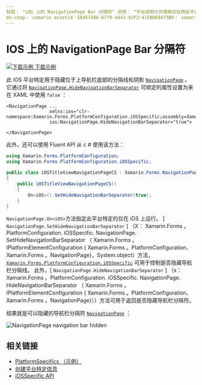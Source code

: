 ```yaml
---
标题： "iOS 上的 NavigationPage Bar 分隔符" 说明： "平台说明允许使用仅在特定平台上可用的功能，而无需实现自定义呈现器或效果。 本文介绍如何使用特定于 iOS 平台的来隐藏位于 NavigationPage 上导航栏底部的分隔线和阴影。
ms-chap： xamarin assetid：5A45748A-6779-4441-82F2-415BD68473B9： xamarin 窗体作者： davidbritch： dabritch ms. 日期：10/24/2018 非 loc： [ Xamarin.Forms ， Xamarin.Essentials ]
---
```


# <a name="navigationpage-bar-separator-on-ios"></a>IOS 上的 NavigationPage Bar 分隔符

[![下载示例](~/media/shared/download.png) 下载示例](https://docs.microsoft.com/samples/xamarin/xamarin-forms-samples/userinterface-platformspecifics)

此 iOS 平台特定用于隐藏位于上导航栏底部的分隔线和阴影 [`NavigationPage`](xref:Xamarin.Forms.NavigationPage) 。 它通过将 [`NavigationPage.HideNavigationBarSeparator`](xref:Xamarin.Forms.PlatformConfiguration.iOSSpecific.NavigationPage.HideNavigationBarSeparatorProperty) 可绑定的属性设置为来在 XAML 中使用 `false` ：

```xaml
<NavigationPage ...
                xmlns:ios="clr-namespace:Xamarin.Forms.PlatformConfiguration.iOSSpecific;assembly=Xamarin.Forms.Core"
                ios:NavigationPage.HideNavigationBarSeparator="true">

</NavigationPage>
```

此外，还可以使用 Fluent API 从 c # 使用该方法：

```csharp
using Xamarin.Forms.PlatformConfiguration;
using Xamarin.Forms.PlatformConfiguration.iOSSpecific;

public class iOSTitleViewNavigationPageCS : Xamarin.Forms.NavigationPage
{
    public iOSTitleViewNavigationPageCS()
    {
        On<iOS>().SetHideNavigationBarSeparator(true);
    }
}
```

`NavigationPage.On<iOS>`方法指定此平台特定的仅在 iOS 上运行。 [ `NavigationPage.SetHideNavigationBarSeparator` ] （X： Xamarin.Forms 。PlatformConfiguration. iOSSpecific. NavigationPage. SetHideNavigationBarSeparator （ Xamarin.Forms 。IPlatformElementConfiguration { Xamarin.Forms 。PlatformConfiguration、 Xamarin.Forms 。NavigationPage}，System.object）方法， [`Xamarin.Forms.PlatformConfiguration.iOSSpecific`](xref:Xamarin.Forms.PlatformConfiguration.iOSSpecific) 可用于控制是否隐藏导航栏分隔线。 此外，[ `NavigationPage.HideNavigationBarSeparator` ] （x： Xamarin.Forms 。PlatformConfiguration. iOSSpecific. NavigationPage. HideNavigationBarSeparator （ Xamarin.Forms 。IPlatformElementConfiguration { Xamarin.Forms 。PlatformConfiguration、 Xamarin.Forms 。NavigationPage}））方法可用于返回是否隐藏导航栏分隔符。

结果就是可以隐藏的导航栏分隔符 [`NavigationPage`](xref:Xamarin.Forms.NavigationPage) ：

![](navigation-bar-separator-images/navigationpage-hideseparatorbar.png "NavigationPage navigation bar hidden")

## <a name="related-links"></a>相关链接

- [PlatformSpecifics （示例）](https://docs.microsoft.com/samples/xamarin/xamarin-forms-samples/userinterface-platformspecifics)
- [创建平台特定信息](~/xamarin-forms/platform/platform-specifics/index.md#creating-platform-specifics)
- [iOSSpecific API](xref:Xamarin.Forms.PlatformConfiguration.iOSSpecific)
